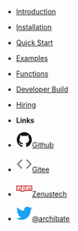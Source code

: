 - [Introduction](introduction)
- [Installation](installation)
- [Quick Start](quick-start)
- [Examples](examples)
- [Functions](functions)
- [Developer Build](dev/build)
- [Hiring](hiring)

- **Links**
- [![Github](assets/img/github.svg)Github](https://github.com/zenustech/zeno)
- [![Gitee](assets/img/code.svg)Gitee](https://gitee.com/zenustech/zeno)
- [![Zenustech](assets/img/npm.svg)Zenustech](https://zenustech.com)
- [![Twitter](assets/img/twitter.svg)@archibate](http://twitter.com/archibate)
